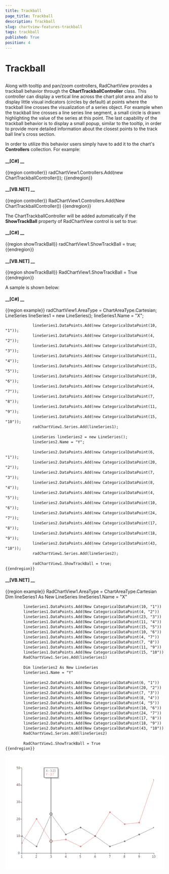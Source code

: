 ```yaml
---
title: Trackball
page_title: Trackball
description: Trackball
slug: chartview-features-trackball
tags: trackball
published: True
position: 4
---
```


# Trackball



## 

Along with tooltip and pan/zoom controllers, RadChartView provides a trackball
          behavior through the __ChartTrackballController__ class.
          This controller can display a vertical line across the chart plot area and
          also to display little visual indicators (circles by default) at points where
          the trackball line crosses the visualization of a series object.
          For example when the trackball line crosses a line series line segment,
          a small circle is drawn highlighting the value of the series at this point.
          The last capability of the trackball behavior is to display a small popup,
          similar to the tooltip, in order to provide more detailed information
          about the closest points to the track ball line's cross section.
        

In order to utilize this behavior users simply have to
          add it to the chart's __Controllers__ collection. For example:
        

#### __[C#] __

{{region controller}}
	            radChartView1.Controllers.Add(new ChartTrackballController());
	{{endregion}}



#### __[VB.NET] __

{{region controller}}
	        RadChartView1.Controllers.Add(New ChartTrackballController())
	{{endregion}}



The ChartTrackballController will be added automatically if the __ShowTrackBall__ property of RadChartView control is set to *true*:
        
        

#### __[C#] __

{{region showTrackBall}}
	            radChartView1.ShowTrackBall = true;
	{{endregion}}



#### __[VB.NET] __

{{region showTrackBall}}
	        RadChartView1.ShowTrackBall = True
	{{endregion}}



A sample is shown below:
        

#### __[C#] __

{{region example}}
	            radChartView1.AreaType = ChartAreaType.Cartesian;
	            LineSeries lineSeries1 = new LineSeries();
	            lineSeries1.Name = "X";
	
	            lineSeries1.DataPoints.Add(new CategoricalDataPoint(10, "1"));
	            lineSeries1.DataPoints.Add(new CategoricalDataPoint(4, "2"));
	            lineSeries1.DataPoints.Add(new CategoricalDataPoint(23, "3"));
	            lineSeries1.DataPoints.Add(new CategoricalDataPoint(11, "4"));
	            lineSeries1.DataPoints.Add(new CategoricalDataPoint(15, "5"));
	            lineSeries1.DataPoints.Add(new CategoricalDataPoint(10, "6"));
	            lineSeries1.DataPoints.Add(new CategoricalDataPoint(4, "7"));
	            lineSeries1.DataPoints.Add(new CategoricalDataPoint(7, "8"));
	            lineSeries1.DataPoints.Add(new CategoricalDataPoint(11, "9"));
	            lineSeries1.DataPoints.Add(new CategoricalDataPoint(15, "10"));
	            radChartView1.Series.Add(lineSeries1);
	
	            LineSeries lineSeries2 = new LineSeries();
	            lineSeries2.Name = "Y";
	
	            lineSeries2.DataPoints.Add(new CategoricalDataPoint(6, "1"));
	            lineSeries2.DataPoints.Add(new CategoricalDataPoint(20, "2"));
	            lineSeries2.DataPoints.Add(new CategoricalDataPoint(7, "3"));
	            lineSeries2.DataPoints.Add(new CategoricalDataPoint(8, "4"));
	            lineSeries2.DataPoints.Add(new CategoricalDataPoint(4, "5"));
	            lineSeries2.DataPoints.Add(new CategoricalDataPoint(10, "6"));
	            lineSeries2.DataPoints.Add(new CategoricalDataPoint(24, "7"));
	            lineSeries2.DataPoints.Add(new CategoricalDataPoint(17, "8"));
	            lineSeries2.DataPoints.Add(new CategoricalDataPoint(18, "9"));
	            lineSeries2.DataPoints.Add(new CategoricalDataPoint(43, "10"));
	            radChartView1.Series.Add(lineSeries2);
	
	            radChartView1.ShowTrackBall = true;
	{{endregion}}



#### __[VB.NET] __

{{region example}}
	        RadChartView1.AreaType = ChartAreaType.Cartesian
	        Dim lineSeries1 As New LineSeries
	        lineSeries1.Name = "X"
	
	        lineSeries1.DataPoints.Add(New CategoricalDataPoint(10, "1"))
	        lineSeries1.DataPoints.Add(New CategoricalDataPoint(4, "2"))
	        lineSeries1.DataPoints.Add(New CategoricalDataPoint(23, "3"))
	        lineSeries1.DataPoints.Add(New CategoricalDataPoint(11, "4"))
	        lineSeries1.DataPoints.Add(New CategoricalDataPoint(15, "5"))
	        lineSeries1.DataPoints.Add(New CategoricalDataPoint(10, "6"))
	        lineSeries1.DataPoints.Add(New CategoricalDataPoint(4, "7"))
	        lineSeries1.DataPoints.Add(New CategoricalDataPoint(7, "8"))
	        lineSeries1.DataPoints.Add(New CategoricalDataPoint(11, "9"))
	        lineSeries1.DataPoints.Add(New CategoricalDataPoint(15, "10"))
	        RadChartView1.Series.Add(lineSeries1)
	
	        Dim lineSeries2 As New LineSeries
	        lineSeries1.Name = "Y"
	
	        lineSeries2.DataPoints.Add(New CategoricalDataPoint(6, "1"))
	        lineSeries2.DataPoints.Add(New CategoricalDataPoint(20, "2"))
	        lineSeries2.DataPoints.Add(New CategoricalDataPoint(7, "3"))
	        lineSeries2.DataPoints.Add(New CategoricalDataPoint(8, "4"))
	        lineSeries2.DataPoints.Add(New CategoricalDataPoint(4, "5"))
	        lineSeries2.DataPoints.Add(New CategoricalDataPoint(10, "6"))
	        lineSeries2.DataPoints.Add(New CategoricalDataPoint(24, "7"))
	        lineSeries2.DataPoints.Add(New CategoricalDataPoint(17, "8"))
	        lineSeries2.DataPoints.Add(New CategoricalDataPoint(18, "9"))
	        lineSeries2.DataPoints.Add(New CategoricalDataPoint(43, "10"))
	        RadChartView1.Series.Add(lineSeries2)
	
	        RadChartView1.ShowTrackBall = True
	{{endregion}}

![chartview-features-trackball 001](images/chartview-features-trackball001.png)
